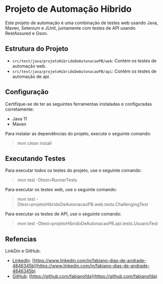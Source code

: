 # Projeto de Automação Híbrido

Este projeto de automação é uma combinação de testes web usando Java, Maven, Selenium e JUnit, juntamente com testes de API usando RestAssured e Gson.

## Estrutura do Projeto

- `src/test/java/projetoHibridoDeAutonacaoPB/web`: Contém os testes de automação web.
- `src/test/java/projetoHibridoDeAutonacaoPB/api`: Contém os testes de automação de api.


## Configuração

Certifique-se de ter as seguintes ferramentas instaladas e configuradas corretamente:

- Java 11
- Maven

Para instalar as dependências do projeto, execute o seguinte comando:

> mvn clean install

## Executando Testes
Para executar todos os testes do projeto, use o seguinte comando:
>mvn test -Dtest=RunnerTests

Para executar os testes web, use o seguinte comando:
>mvn test -Dtest=projetoHibridoDeAutonacaoPB.web.tests.ChallengingTest

Para executar os testes de API, use o seguinte comando:
>mvn test -Dtest=projetoHibridoDeAutonacaoPB.api.tests.UsuarioTest


## Refencias
LinkDin e GitHub:

- [LinkedIn](Fabiano-dias-de-andrade): [https://www.linkedin.com/in/fabiano-dias-de-andrade-4846345b](https://www.linkedin.com/in/fabiano-dias-de-andrade-4846345b)
- [GitHub](Fabianofda): [https://github.com/fabianofda](https://github.com/fabianofda)
